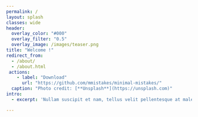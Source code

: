 ```yaml
---
permalink: /
layout: splash
classes: wide
header:
  overlay_color: "#000"
  overlay_filter: "0.5"
  overlay_image: /images/teaser.png
title: "Welcome !"
redirect_from: 
  - /about/
  - /about.html
 actions:
    - label: "Download"
      url: "https://github.com/mmistakes/minimal-mistakes/"
  caption: "Photo credit: [**Unsplash**](https://unsplash.com)"
intro: 
  - excerpt: 'Nullam suscipit et nam, tellus velit pellentesque at malesuada, enim eaque. Quis nulla, netus tempor in diam gravida tincidunt, *proin faucibus* voluptate felis id sollicitudin. Centered with `type="center"`'

---
```

